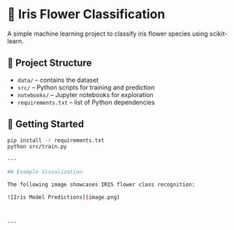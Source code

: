# 🌸 Iris Flower Classification

A simple machine learning project to classify iris flower species using scikit-learn.

## 📁 Project Structure

- `data/` – contains the dataset
- `src/` – Python scripts for training and prediction
- `notebooks/` – Jupyter notebooks for exploration
- `requirements.txt` – list of Python dependencies

## 🚀 Getting Started

```bash
pip install -r requirements.txt
python src/train.py

---

## Example Visualization

The following image showcases IRIS flower class recognition:

![Iris Model Predictions](image.png)



---
